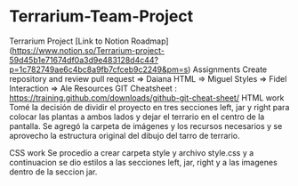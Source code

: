 # Terrarium-Team-Project
Terrarium Project
[Link to Notion Roadmap] (https://www.notion.so/Terrarium-project-59d45b1e71674df0a3d9e483128d4c44?p=1c782749ae6c4bc8a9fb7cfceb9c2249&pm=s)
Assignments
Create repository and review pull request => Daiana
HTML => Miguel
Styles => Fidel
Interaction => Ale
Resources
GIT Cheatsheet : https://training.github.com/downloads/github-git-cheat-sheet/
HTML work
Tomé la decisión de dividir el proyecto en tres secciones left, jar y right para colocar las plantas a ambos lados y dejar el terrario en el centro de la pantalla. Se agregó la carpeta de imágenes y los recursos necesarios y se aprovecho la estructura original del dibujo del tarro de terrario.

CSS work
Se procedio a crear carpeta style y archivo style.css y a continuacion se dio estilos a las secciones left, jar, right y a las imagenes dentro de la seccion jar.
